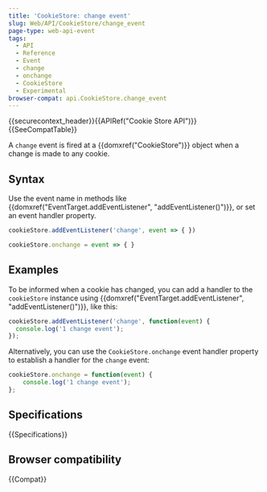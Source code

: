 ```yaml
---
title: 'CookieStore: change event'
slug: Web/API/CookieStore/change_event
page-type: web-api-event
tags:
  - API
  - Reference
  - Event
  - change
  - onchange
  - CookieStore
  - Experimental
browser-compat: api.CookieStore.change_event
---
```

{{securecontext_header}}{{APIRef("Cookie Store API")}}{{SeeCompatTable}}

A `change` event is fired at a {{domxref("CookieStore")}} object when a change is made to any cookie.

## Syntax

Use the event name in methods like {{domxref("EventTarget.addEventListener", "addEventListener()")}}, or set an event handler property.

```js
cookieStore.addEventListener('change', event => { })

cookieStore.onchange = event => { }
```

## Examples

To be informed when a cookie has changed, you can add a handler to the `cookieStore` instance using {{domxref("EventTarget.addEventListener", "addEventListener()")}}, like this:

```js
cookieStore.addEventListener('change', function(event) {
  console.log('1 change event');
});
```

Alternatively, you can use the `CookieStore.onchange` event handler property to establish a handler for the `change` event:

```js
cookieStore.onchange = function(event) {
    console.log('1 change event');
};
```

## Specifications

{{Specifications}}

## Browser compatibility

{{Compat}}
